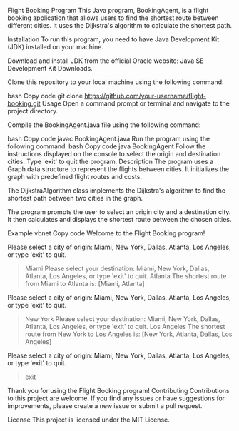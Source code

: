 Flight Booking Program
This Java program, BookingAgent, is a flight booking application that allows users to find the shortest route between different cities. It uses the Dijkstra's algorithm to calculate the shortest path.

Installation
To run this program, you need to have Java Development Kit (JDK) installed on your machine.

Download and install JDK from the official Oracle website: Java SE Development Kit Downloads.

Clone this repository to your local machine using the following command:

bash
Copy code
git clone https://github.com/your-username/flight-booking.git
Usage
Open a command prompt or terminal and navigate to the project directory.

Compile the BookingAgent.java file using the following command:

bash
Copy code
javac BookingAgent.java
Run the program using the following command:
bash
Copy code
java BookingAgent
Follow the instructions displayed on the console to select the origin and destination cities. Type 'exit' to quit the program.
Description
The program uses a Graph data structure to represent the flights between cities. It initializes the graph with predefined flight routes and costs.

The DijkstraAlgorithm class implements the Dijkstra's algorithm to find the shortest path between two cities in the graph.

The program prompts the user to select an origin city and a destination city. It then calculates and displays the shortest route between the chosen cities.

Example
vbnet
Copy code
Welcome to the Flight Booking program!

Please select a city of origin: Miami, New York, Dallas, Atlanta, Los Angeles, or type 'exit' to quit.
> Miami
Please select your destination: Miami, New York, Dallas, Atlanta, Los Angeles, or type 'exit' to quit.
> Atlanta
The shortest route from Miami to Atlanta is:
[Miami, Atlanta]

Please select a city of origin: Miami, New York, Dallas, Atlanta, Los Angeles, or type 'exit' to quit.
> New York
Please select your destination: Miami, New York, Dallas, Atlanta, Los Angeles, or type 'exit' to quit.
> Los Angeles
The shortest route from New York to Los Angeles is:
[New York, Atlanta, Dallas, Los Angeles]

Please select a city of origin: Miami, New York, Dallas, Atlanta, Los Angeles, or type 'exit' to quit.
> exit

Thank you for using the Flight Booking program!
Contributing
Contributions to this project are welcome. If you find any issues or have suggestions for improvements, please create a new issue or submit a pull request.

License
This project is licensed under the MIT License.
